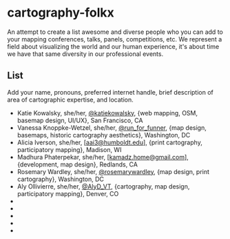# cartography-folkx
An attempt to create a list awesome and diverse people who you can add to your mapping conferences, talks, panels, competitions, etc. We represent a field about visualizing the world and our human experience, it's about time we have that same diversity in our professional events.

## List 
Add your name, pronouns, preferred internet handle, brief description of area of cartographic expertise, and location.

- Katie Kowalsky, she/her, [@katiekowalsky](https://twitter.com/katiekowalsky), {web mapping, OSM, basemap design, UI/UX}, San Francisco, CA
- Vanessa Knoppke-Wetzel, she/her, [@run_for_funner](https://twitter.com/run_for_funner), {map design, basemaps, historic cartography aesthetics}, Washington, DC
- Alicia Iverson, she/her, [aai3@humboldt.edu], {print cartography, participatory mapping}, Madison, WI
- Madhura Phaterpekar, she/her, [kamadz.home@gmail.com], {development, map design}, Redlands, CA
- Rosemary Wardley, she/her, [@rosemarywardley](https://twitter.com/RosemaryWardley), {map design, print cartography}, Washington, DC
- Aly Ollivierre, she/her, [@AlyD_VT](https://twitter.com/AlyD_VT), {cartography, map design, participatory mapping}, Denver, CO
- 
- 
- 
- 
- 


